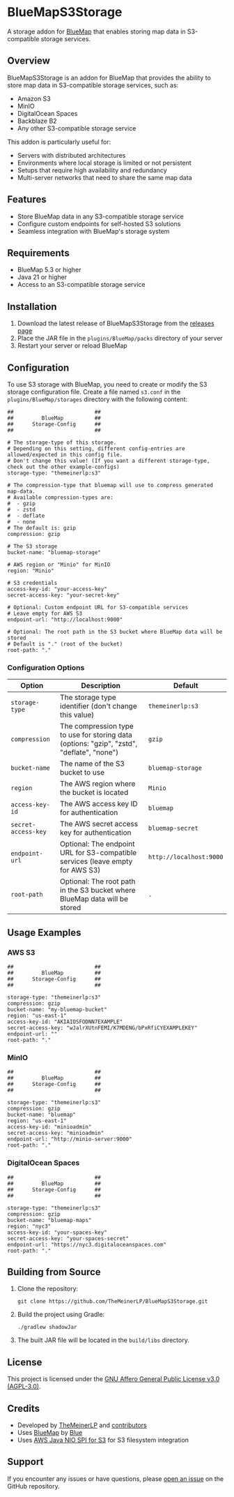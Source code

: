 # BlueMapS3Storage

A storage addon for [BlueMap](https://github.com/BlueMap-Minecraft/BlueMap) that enables storing map data in S3-compatible storage services.

## Overview

BlueMapS3Storage is an addon for BlueMap that provides the ability to store map data in S3-compatible storage services, such as:

- Amazon S3
- MinIO
- DigitalOcean Spaces
- Backblaze B2
- Any other S3-compatible storage service

This addon is particularly useful for:
- Servers with distributed architectures
- Environments where local storage is limited or not persistent
- Setups that require high availability and redundancy
- Multi-server networks that need to share the same map data

## Features

- Store BlueMap data in any S3-compatible storage service
- Configure custom endpoints for self-hosted S3 solutions
- Seamless integration with BlueMap's storage system

## Requirements

- BlueMap 5.3 or higher
- Java 21 or higher
- Access to an S3-compatible storage service

## Installation

1. Download the latest release of BlueMapS3Storage from the [releases page](https://github.com/TheMeinerLP/BlueMapS3Storage/releases)
2. Place the JAR file in the `plugins/BlueMap/packs` directory of your server
3. Restart your server or reload BlueMap

## Configuration

To use S3 storage with BlueMap, you need to create or modify the S3 storage configuration file. Create a file named `s3.conf` in the `plugins/BlueMap/storages` directory with the following content:

```hocon
##                          ##
##         BlueMap          ##
##      Storage-Config      ##
##                          ##

# The storage-type of this storage.
# Depending on this setting, different config-entries are allowed/expected in this config file.
# Don't change this value! (If you want a different storage-type, check out the other example-configs)
storage-type: "themeinerlp:s3"

# The compression-type that bluemap will use to compress generated map-data.
# Available compression-types are:
#  - gzip
#  - zstd
#  - deflate
#  - none
# The default is: gzip
compression: gzip

# The S3 storage
bucket-name: "bluemap-storage"

# AWS region or "Minio" for MinIO
region: "Minio"

# S3 credentials
access-key-id: "your-access-key"
secret-access-key: "your-secret-key"

# Optional: Custom endpoint URL for S3-compatible services
# Leave empty for AWS S3
endpoint-url: "http://localhost:9000"

# Optional: The root path in the S3 bucket where BlueMap data will be stored
# Default is "." (root of the bucket)
root-path: "."
```

### Configuration Options

| Option | Description | Default |
|--------|-------------|---------|
| `storage-type` | The storage type identifier (don't change this value) | `themeinerlp:s3` |
| `compression` | The compression type to use for storing data (options: "gzip", "zstd", "deflate", "none") | `gzip` |
| `bucket-name` | The name of the S3 bucket to use | `bluemap-storage` |
| `region` | The AWS region where the bucket is located | `Minio` |
| `access-key-id` | The AWS access key ID for authentication | `bluemap` |
| `secret-access-key` | The AWS secret access key for authentication | `bluemap-secret` |
| `endpoint-url` | Optional: The endpoint URL for S3-compatible services (leave empty for AWS S3) | `http://localhost:9000` |
| `root-path` | Optional: The root path in the S3 bucket where BlueMap data will be stored | `.` |

## Usage Examples

### AWS S3

```hocon
##                          ##
##         BlueMap          ##
##      Storage-Config      ##
##                          ##

storage-type: "themeinerlp:s3"
compression: gzip
bucket-name: "my-bluemap-bucket"
region: "us-east-1"
access-key-id: "AKIAIOSFODNN7EXAMPLE"
secret-access-key: "wJalrXUtnFEMI/K7MDENG/bPxRfiCYEXAMPLEKEY"
endpoint-url: ""
root-path: "."
```

### MinIO

```hocon
##                          ##
##         BlueMap          ##
##      Storage-Config      ##
##                          ##

storage-type: "themeinerlp:s3"
compression: gzip
bucket-name: "bluemap"
region: "us-east-1"
access-key-id: "minioadmin"
secret-access-key: "minioadmin"
endpoint-url: "http://minio-server:9000"
root-path: "."
```

### DigitalOcean Spaces

```hocon
##                          ##
##         BlueMap          ##
##      Storage-Config      ##
##                          ##

storage-type: "themeinerlp:s3"
compression: gzip
bucket-name: "bluemap-maps"
region: "nyc3"
access-key-id: "your-spaces-key"
secret-access-key: "your-spaces-secret"
endpoint-url: "https://nyc3.digitaloceanspaces.com"
root-path: "."
```

## Building from Source

1. Clone the repository:
   ```
   git clone https://github.com/TheMeinerLP/BlueMapS3Storage.git
   ```

2. Build the project using Gradle:
   ```
   ./gradlew shadowJar
   ```

3. The built JAR file will be located in the `build/libs` directory.

## License

This project is licensed under the [GNU Affero General Public License v3.0 (AGPL-3.0)](LICENSE).

## Credits

- Developed by [TheMeinerLP](https://github.com/TheMeinerLP) and [contributors](https://github.com/TheMeinerLP/BlueMapS3Storage/graphs/contributors)
- Uses [BlueMap](https://github.com/BlueMap-Minecraft/BlueMap) by [Blue](https://github.com/TBlueF)
- Uses [AWS Java NIO SPI for S3](https://github.com/awslabs/aws-java-nio-spi-for-s3) for S3 filesystem integration

## Support

If you encounter any issues or have questions, please [open an issue](https://github.com/TheMeinerLP/BlueMapS3Storage/issues) on the GitHub repository.